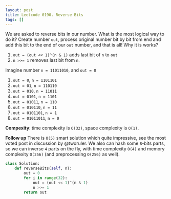 ```yaml
---
layout: post
title: Leetcode 0190. Reverse Bits
tags: []
---
```


We are asked to reverse bits in our number. What is the most logical way to do it? Create number `out`, process original number bit by bit from end and add this bit to the end of our `out` number, and that is all! Why it is works? 
1. `out = (out << 1)^(n & 1)` adds last bit of `n` to `out`
2. `n >>= 1` removes last bit from `n`.

Imagine number `n = 11011010`, and `out = 0`
1. `out = 0`, `n = 1101101`
2. `out = 01`, `n = 110110`
3. `out = 010`, `n = 11011`
4. `out = 0101`, `n = 1101`
5. `out = 01011`, `n = 110`
6. `out = 010110`, `n = 11`
7. `out = 0101101`, `n = 1`
8. `out = 01011011`, `n = 0` 

**Compexity**: time complexity is `O(32)`, space complexity is `O(1)`.

**Follow up** There is `O(5)` smart solution which quite impressive, see the most voted post in discussion by @tworuler. We also can hash some `8`-bits parts, so we can inverse `4` parts on the fly, with time complexity `O(4)` and memory complexity `O(256)` (and preprocessing `O(256)` as well).



```python
class Solution:
    def reverseBits(self, n):
        out = 0
        for i in range(32):
            out = (out << 1)^(n & 1)
            n >>= 1
        return out
```
